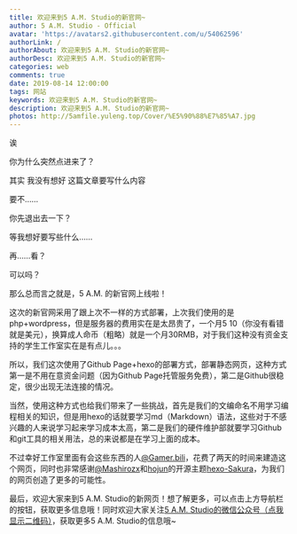 ```yaml
---
title: 欢迎来到5 A.M. Studio的新官网~
author: 5 A.M. Studio - Official
avatar: 'https://avatars2.githubusercontent.com/u/54062596'
authorLink: /
authorAbout: 欢迎来到5 A.M. Studio的新官网~
authorDesc: 欢迎来到5 A.M. Studio的新官网~
categories: web
comments: true
date: 2019-08-14 12:00:00
tags: 网站
keywords: 欢迎来到5 A.M. Studio的新官网~
description: 欢迎来到5 A.M. Studio的新官网~
photos: http://5amfile.yuleng.top/Cover/%E5%90%88%E7%85%A7.jpg
---
```


诶



你为什么突然点进来了？



其实 我没有想好 这篇文章要写什么内容



要不……



你先退出去一下？



等我想好要写些什么……



再……看？



可以吗？



那么总而言之就是，5 A.M. 的新官网上线啦！



这次的新官网采用了跟上次不一样的方式部署，上次我们使用的是php+wordpress，但是服务器的费用实在是太昂贵了，一个月5$~10$（你没有看错就是美元），换算成人命币（粗略）就是一个月30RMB，对于我们这种没有资金支持的学生工作室实在是有点儿。。。

所以，我们这次使用了Github Page+hexo的部署方式，部署静态网页，这种方式第一是不用在意资金问题（因为Github Page托管服务免费），第二是Github很稳定，很少出现无法连接的情况。

当然，使用这种方式也给我们带来了一些挑战，首先是我们的文编命名不用学习编程相关的知识，但是用hexo的话就要学习md（Markdown）语法，这些对于不感兴趣的人来说学习起来学习成本太高，第二是我们的硬件维护部就要学习Github和git工具的相关用法，总的来说都是在学习上面的成本。

不过幸好工作室里面有会这些东西的人[@Gamer.bili](http://bili33.top)，花费了两天的时间来建造这个网页，同时也非常感谢[@Mashirozx](https://2heng.xin)和[hojun](https://www.hojun.cn/)的开源主题[hexo-Sakura](https://github.com/honjun/hexo-theme-sakura)，为我们的网页创造了更多的可能性。

最后，欢迎大家来到5 A.M. Studio的新网页！想了解更多，可以点击上方导航栏的按钮，获取更多信息哦！同时欢迎大家关注[5 A.M. Studio的微信公众号（点我显示二维码）](https://raw.githubusercontent.com/GamerNoTitle/Picture-repo/master/Friends/5AM-Wechat.jpeg)，获取更多5 A.M. Studio的信息哦~